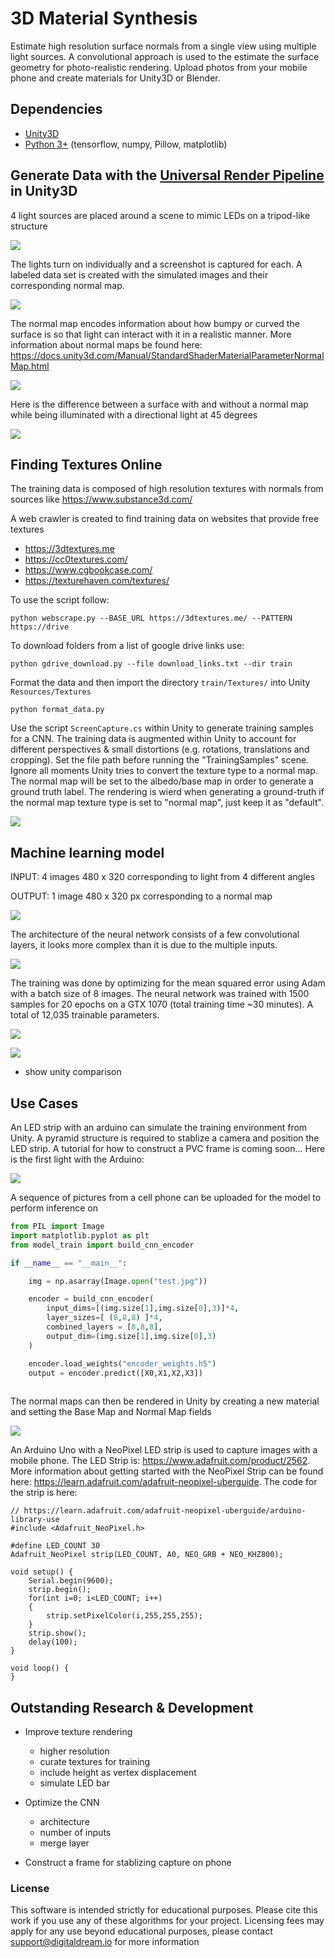 # 3D Material Synthesis
Estimate high resolution surface normals from a single view using multiple light sources. A convolutional approach is used to the estimate the surface geometry for photo-realistic rendering. Upload photos from your mobile phone and create materials for Unity3D or Blender.

## Dependencies 
- [Unity3D](https://unity.com/)
- [Python 3+](https://www.anaconda.com/distribution/) (tensorflow, numpy, Pillow, matplotlib)

## Generate Data with the [Universal Render Pipeline](https://docs.unity3d.com/Packages/com.unity.render-pipelines.universal@7.0/manual/index.html) in Unity3D

4 light sources are placed around a scene to mimic LEDs on a tripod-like structure

![](Figures/Screenshot.png)

The lights turn on individually and a screenshot is captured for each. A labeled data set is created with the simulated images and their corresponding normal map.

![](Figures/animation.gif)

The normal map encodes information about how bumpy or curved the surface is so that light can interact with it in a realistic manner. More information about normal maps be found here: https://docs.unity3d.com/Manual/StandardShaderMaterialParameterNormalMap.html

![](Figures/NormalSurface.png)

Here is the difference between a surface with and without a normal map while being illuminated with a directional light at 45 degrees 

![](Figures/normal_anim.gif)

## Finding Textures Online

The training data is composed of high resolution textures with normals from sources like https://www.substance3d.com/

A web crawler is created to find training data on websites that provide free textures
- https://3dtextures.me 
- https://cc0textures.com/
- https://www.cgbookcase.com/
- https://texturehaven.com/textures/

To use the script follow: 
```
python webscrape.py --BASE_URL https://3dtextures.me/ --PATTERN https://drive 
```

To download folders from a list of google drive links use: 

    python gdrive_download.py --file download_links.txt --dir train

Format the data and then import the directory `train/Textures/` into Unity `Resources/Textures`

    python format_data.py   

Use the script `ScreenCapture.cs` within Unity to generate training samples for a CNN. The training data is augmented within Unity to account for different perspectives & small distortions (e.g. rotations, translations and cropping). Set the file path before running the "TrainingSamples" scene. Ignore all moments Unity tries to convert the texture type to a normal map. The normal map will be set to the albedo/base map in order to generate a ground truth label. The rendering is wierd when generating a ground-truth if the normal map texture type is set to "normal map", just keep it as "default". 

![](Figures/unity_training.gif)

## Machine learning model 

INPUT: 4 images 480 x 320 corresponding to light from 4 different angles

OUTPUT: 1 image 480 x 320 px corresponding to a normal map

![](Figures/texture_anim.gif)

The architecture of the neural network consists of a few convolutional layers, it looks more complex than it is due to the multiple inputs. 

![](Figures/encoder.png)

The training was done by optimizing for the mean squared error using Adam with a batch size of 8 images. The neural network was trained with 1500 samples for 20 epochs on a GTX 1070 (total training time ~30 minutes). A total of 12,035 trainable parameters. 

![](Figures/normal_training.png)

![](Figures/model_validation.png)

* show unity comparison

## Use Cases

An LED strip with an arduino can simulate the training environment from Unity. A pyramid structure is required to stablize a camera and position the LED strip. A tutorial for how to construct a PVC frame is coming soon... Here is the first light with the Arduino: 

![](Figures/arduino_test1.jpg)

A sequence of pictures from a cell phone can be uploaded for the model to perform inference on

```python
from PIL import Image
import matplotlib.pyplot as plt
from model_train import build_cnn_encoder

if __name__ == "__main__":

    img = np.asarray(Image.open("test.jpg"))

    encoder = build_cnn_encoder( 
        input_dims=[(img.size[1],img.size[0],3)]*4, 
        layer_sizes=[ (8,8,8) ]*4,
        combined_layers = [8,8,8], 
        output_dim=(img.size[1],img.size[0],3)
    )

    encoder.load_weights("encoder_weights.h5") 
    output = encoder.predict([X0,X1,X2,X3])
    
```
The normal maps can then be rendered in Unity by creating a new material and setting the Base Map and Normal Map fields

![](Figures/arduino_test2.jpg)


An Arduino Uno with a NeoPixel LED strip is used to capture images with a mobile phone. The 
LED Strip is: https://www.adafruit.com/product/2562. More information about getting started with the NeoPixel Strip can be found here: https://learn.adafruit.com/adafruit-neopixel-uberguide. The code for the strip is here: 

```arduino
// https://learn.adafruit.com/adafruit-neopixel-uberguide/arduino-library-use
#include <Adafruit_NeoPixel.h>

#define LED_COUNT 30
Adafruit_NeoPixel strip(LED_COUNT, A0, NEO_GRB + NEO_KHZ800);

void setup() {
    Serial.begin(9600);
    strip.begin();
    for(int i=0; i<LED_COUNT; i++)
    {
        strip.setPixelColor(i,255,255,255);
    }
    strip.show();
    delay(100);
}

void loop() {
}
```



## Outstanding Research & Development
- Improve texture rendering 
    - higher resolution
    - curate textures for training
    - include height as vertex displacement
    - simulate LED bar

- Optimize the CNN
    - architecture
    - number of inputs
    - merge layer

- Construct a frame for stablizing capture on phone

### License
This software is intended strictly for educational purposes. Please cite this work if you use any of these algorithms for your project. Licensing fees may apply for any use beyond educational purposes, please contact support@digitaldream.io for more information
